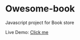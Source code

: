 # Owesome-book
Javascript project for Book store


Live Demo: [Click me](https://sangwa7.github.io/Owesome-book/)
